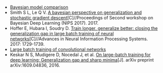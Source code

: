- [Bayesian model comparison](Bayesian_Model_Comparison.pdf)
- Smith S L, Le Q V. [A bayesian perspective on generalization and stochastic gradient descent]((A_Bayesian_Perspective_on_Generalization_and_Stochastic_Gradient_Descent.pdf))[C]//Proceedings of Second workshop on Bayesian Deep Learning (NIPS 2017). 2017.
- Hoffer E, Hubara I, Soudry D. [Train longer, generalize better: closing the generalization gap in large batch training of neural networks](Train_Longer_Generalize_Better.pdf)[C]//Advances in Neural Information Processing Systems. 2017: 1729-1739.
- [Large batch training of convolutional networks](Large_Batch_Training_of_Convolutional_Networks.pdf)
- Keskar N S, Mudigere D, Nocedal J, et al. [On large-batch training for deep learning: Generalization gap and sharp minima]((On_Large-Batch_Training_for_Deep_Learning.md))[J]. arXiv preprint arXiv:1609.04836, 2016.

